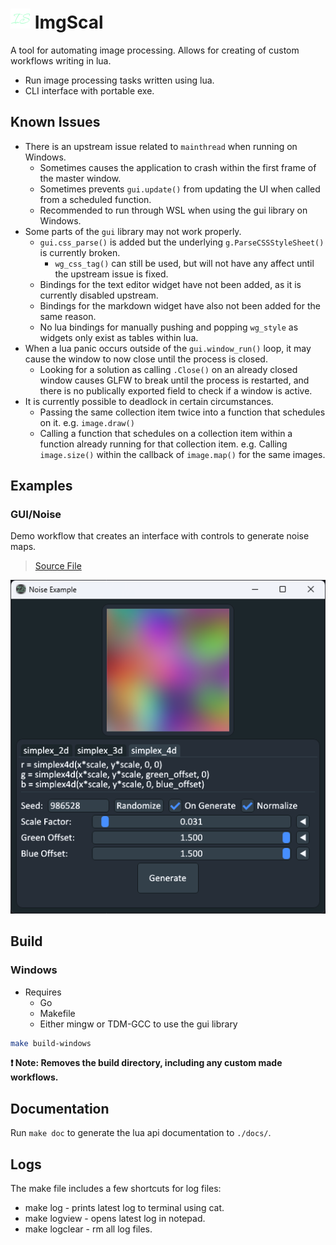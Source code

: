 
# ![icon](./assets/favicon-32x32.png) ImgScal

A tool for automating image processing. Allows for creating of custom workflows
writing in lua.

* Run image processing tasks written using lua.
* CLI interface with portable exe.

## Known Issues

* There is an upstream issue related to `mainthread` when running on Windows.
  * Sometimes causes the application to crash within the first frame of the master window.
  * Sometimes prevents `gui.update()` from updating the UI when called from a scheduled function.
  * Recommended to run through WSL when using the gui library on Windows.
* Some parts of the `gui` library may not work properly.
  * `gui.css_parse()` is added but the underlying `g.ParseCSSStyleSheet()` is currently broken.
    * `wg_css_tag()` can still be used, but will not have any affect until the upstream issue is fixed.
  * Bindings for the text editor widget have not been added, as it is currently disabled upstream.
  * Bindings for the markdown widget have also not been added for the same reason.
  * No lua bindings for manually pushing and popping `wg_style` as widgets only exist as tables within lua.
* When a lua panic occurs outside of the `gui.window_run()` loop, it may cause the window to now close until the process is closed.
  * Looking for a solution as calling `.Close()` on an already closed window causes GLFW to break until the process is restarted, and there is no publically exported field to check if a window is active.
* It is currently possible to deadlock in certain circumstances.
  * Passing the same collection item twice into a function that schedules on it. e.g. `image.draw()`
  * Calling a function that schedules on a collection item within a function already running for that
    collection item. e.g. Calling `image.size()` within the callback of `image.map()` for the same images.

## Examples

### GUI/Noise

Demo workflow that creates an interface with controls to generate noise maps.

> [Source File](/workflows/example_noise.lua)

![noise example](assets/demos/example_noise.png)

## Build

### Windows

* Requires
  * Go
  * Makefile
  * Either mingw or TDM-GCC to use the gui library

```sh
make build-windows
```

**❗ Note: Removes the build directory, including any custom made workflows.**

## Documentation

Run `make doc` to generate the lua api documentation to `./docs/`.

## Logs

The make file includes a few shortcuts for log files:

* make log - prints latest log to terminal using cat.
* make logview - opens latest log in notepad.
* make logclear - rm all log files.
